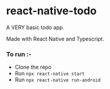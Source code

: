 # react-native-todo

A VERY basic todo app.

Made with React Native and Typescript.

### To run :- 

- Clone the repo
- Run `npx react-native start`
- Run `npx react-native run-android`
